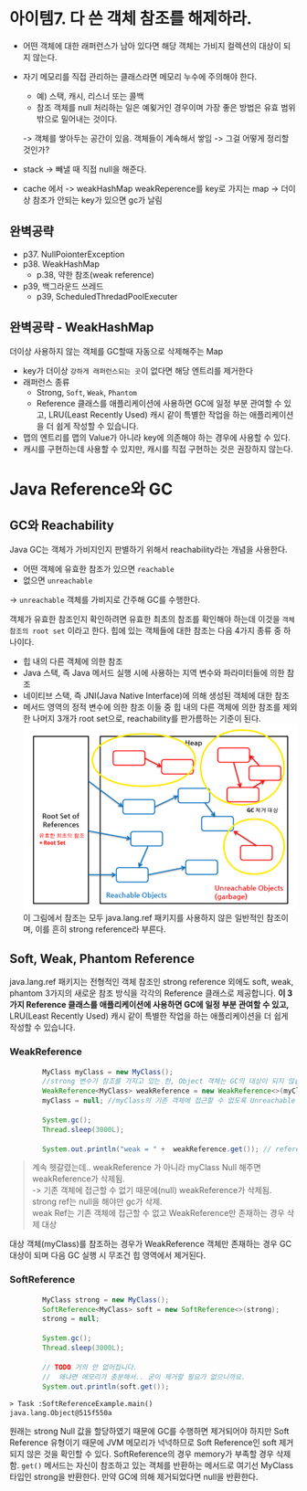 # 아이템7. 다 쓴 객체 참조를 해제하라.
* 어떤 객체에 대한 래퍼런스가 남아 있다면 해당 객체는 가비지 컬렉션의 대상이 되지 않는다.
* 자기 메모리를 직접 관리하는 클래스라면 메모리 누수에 주의해야 한다.
  * 예) 스택, 캐시, 리스너 또는 콜백
  * 참조 객체를 null 처리하는 일은 예욎거인 경우이며 가장 좋은 방법은 유효 범위 밖으로 밀어내는 것이다. 

  -> 객체를 쌓아두는 공간이 있음. 객체들이 계속해서 쌓임
  -> 그걸 어떻게 정리할 것인가?
* stack -> 빼낼 때 직접 null을 해준다. 
* cache 에서 -> weakHashMap 
weakReperence를 key로 가지는 map 
-> 더이상 참조가 안되는 key가 있으면 gc가 날림 
## 완벽공략
* p37. NullPoionterException
* p38. WeakHashMap
  * p.38, 약한 참조(weak reference)
* p39, 백그라운드 쓰레드
  * p39, ScheduledThredadPoolExecuter
  
## 완벽공략 - WeakHashMap
더이상 사용하지 않는 객체를 GC할때 자동으로 삭제해주는 Map
* key가 더이상 `강하게 래퍼런스되는 곳`이 없다면 해당 엔트리를 제거한다
* 래퍼런스 종류
  * Strong, `Soft`, `Weak`, `Phantom` 
  * Reference 클래스를 애플리케이션에 사용하면 GC에 일정 부분 관여할 수 있고, LRU(Least Recently Used) 캐시 같이 특별한 작업을 하는 애플리케이션을 더 쉽게 작성할 수 있습니다.
* 맵의 엔트리를 맵의 Value가 아니라 key에 의존해야 하는 경우에 사용할 수 있다.
* 캐시를 구현하는데 사용할 수 있지만, 캐시를 직접 구현하는 것은 권장하지 않는다.



# Java Reference와 GC
## GC와 Reachability
Java GC는 객체가 가비지인지 판별하기 위해서 reachability라는 개념을 사용한다. 
* 어떤 객체에 유효한 참조가 있으면 `reachable`
* 없으면 `unreachable`

-> `unreachable` 객체를 가비지로 간주해 GC를 수행한다. 

객체가 유효한 참조인지 확인하려면 유효한 최초의 참조를 확인해야 하는데 이것을 `객체 참조의 root set` 이라고 한다.
힙에 있는 객체들에 대한 참조는 다음 4가지 종류 중 하나이다.

* 힙 내의 다른 객체에 의한 참조
* Java 스택, 즉 Java 메서드 실행 시에 사용하는 지역 변수와 파라미터들에 의한 참조
* 네이티브 스택, 즉 JNI(Java Native Interface)에 의해 생성된 객체에 대한 참조
* 메서드 영역의 정적 변수에 의한 참조
이들 중 힙 내의 다른 객체에 의한 참조를 제외한 나머지 3개가 root set으로, reachability를 판가름하는 기준이 된다.
![rootset](../resource/img/root_set.png)
이 그림에서 참조는 모두 java.lang.ref 패키지를 사용하지 않은 일반적인 참조이며, 이를 흔히 strong reference라 부른다.

## Soft, Weak, Phantom Reference
java.lang.ref 패키지는 전형적인 객체 참조인 strong reference 외에도 soft, weak, phantom 3가지의 새로운 참조 방식을 각각의 Reference 클래스로 제공합니다.
**이 3가지 Reference 클래스를 애플리케이션에 사용하면 GC에 일정 부분 관여할 수 있고,** LRU(Least Recently Used) 캐시 같이 특별한 작업을 하는 애플리케이션을 더 쉽게 작성할 수 있습니다.

### WeakReference
```java
        MyClass myClass = new MyClass();
        //strong 변수가 참조를 가지고 있는 한, Object 객체는 GC의 대상이 되지 않습니다.
        WeakReference<MyClass> weakReference = new WeakReference<>(myClass); //reference object
        myClass = null; //myClass의 기존 객체에 접근할 수 없도록 Unreachable Object로 변경
        
        System.gc();
        Thread.sleep(3000L);
		
        System.out.println("weak = " +  weakReference.get()); // referent
```
>계속 헷갈렸는데.. weakReference 가 아니라 myClass Null 해주면 weakReference가 삭제됨.<br>
-> 기존 객체에 접근할 수 없기 때문에(null) weakReference가 삭제됨. <br>
> strong ref는 null을 해야만 gc가 삭제. <br> 
> weak Ref는 기존 객체에 접근할 수 없고 WeakReference만 존재하는 경우 삭제 대상

대상 객체(myClass)를 참조하는 경우가 WeakReference 객체만 존재하는 경우 GC 대상이 되며 다음 GC 실행 시 무조건 힙 영역에서 제거된다.

### SoftReference
```java
		MyClass strong = new MyClass();
        SoftReference<MyClass> soft = new SoftReference<>(strong);
        strong = null;

        System.gc();
        Thread.sleep(3000L);

        // TODO 거의 안 없어집니다.
        //  왜냐면 메모리가 충분해서.. 굳이 제거할 필요가 없으니까요.
        System.out.println(soft.get());
```
```text
> Task :SoftReferenceExample.main()
java.lang.Object@515f550a
```
원래는 strong Null 값을 할당하였기 때문에 GC를 수행하면 제거되어야 하지만 Soft Reference 유형이기 때문에 JVM 메모리가 넉넉하므로 Soft Reference인 soft 제거되지 않은 것을 확인할 수 있다.
SoftReference의 경우 memory가 부족할 경우 삭제함.
`get()` 메서드는 자신이 참조하고 있는 객체를 반환하는 메서드로 여기선 MyClass 타입인 strong을 반환한다. 만약 GC에 의해 제거되었다면 null을 반환한다.